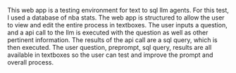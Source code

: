 This web app is a testing environment for text to sql llm agents. For this test, I used a database of nba stats. 
The web app is structured to allow the user to view and edit the entire process in textboxes.
The user inputs a question, and a api call to the llm is executed with the question as well as other pertinent information. The results of the api call are a sql query, which is then executed.
The user question, preprompt, sql query, results are all available in textboxes so the user can test and improve the prompt and overall process. 
